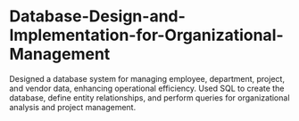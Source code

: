 # Database-Design-and-Implementation-for-Organizational-Management
Designed a database system for managing employee, department, project, and vendor data, enhancing operational efficiency. Used SQL to create the database, define entity relationships, and perform queries for organizational analysis and project management.
